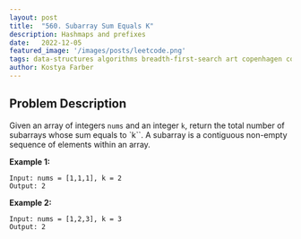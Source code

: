 ```yaml
---
layout:	post
title:	"560. Subarray Sum Equals K"
description: Hashmaps and prefixes
date:	2022-12-05
featured_image: '/images/posts/leetcode.png'
tags: data-structures algorithms breadth-first-search art copenhagen contemporary
author: Kostya Farber
---
```


## Problem Description
Given an array of integers `nums` and an integer `k`, return the total number of subarrays whose sum equals to `k``.
A subarray is a contiguous non-empty sequence of elements within an array.

**Example 1:**
```
Input: nums = [1,1,1], k = 2
Output: 2
```

**Example 2:**
```
Input: nums = [1,2,3], k = 3
Output: 2
```